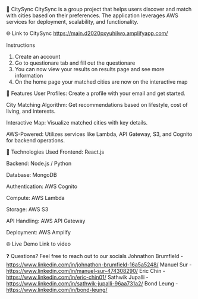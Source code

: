 🌆 CitySync
CitySync is a group project that helps users discover and match with cities based on their preferences. The application leverages AWS services for deployment, scalability, and functionality.

🌐 Link to CitySync
https://main.d2020pxyuhilwo.amplifyapp.com/

Instructions 
1. Create an account
2. Go to questionare tab and fill out the questionare
3. You can now view your results on results page and see more information
4. On the home page your matched cities are now on the interactive map

🚀 Features
User Profiles: Create a profile with your email and get started. 

City Matching Algorithm: Get recommendations based on lifestyle, cost of living, and interests.

Interactive Map: Visualize matched cities with key details.

AWS-Powered: Utilizes services like Lambda, API Gateway, S3, and Cognito for backend operations.

🔧 Technologies Used
Frontend: React.js 

Backend: Node.js / Python 

Database: MongoDB

Authentication: AWS Cognito

Compute: AWS Lambda

Storage: AWS S3

API Handling: AWS API Gateway

Deployment: AWS Amplify 

🌐 Live Demo
Link to video

❓ Questions?
Feel free to reach out to our socials 
Johnathon Brumfield - https://www.linkedin.com/in/johnathon-brumfield-16a5a5248/ 
Manuel Sur - https://www.linkedin.com/in/manuel-sur-474308290/
Eric Chin - https://www.linkedin.com/in/eric-chin01/
Sathwik Jupalli - https://www.linkedin.com/in/sathwik-jupalli-96aa731a2/
Bond Leung - https://www.linkedin.com/in/bond-leung/ 
